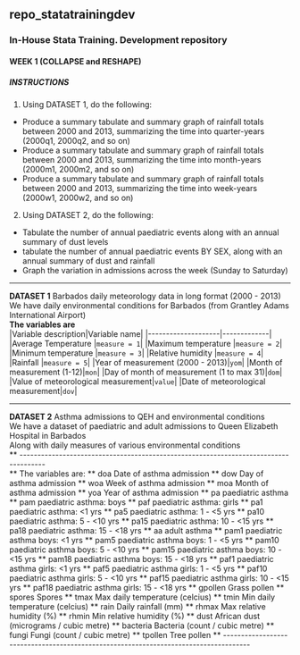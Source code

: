 ## repo_statatrainingdev
### In-House Stata Training. Development repository

#### WEEK 1 (COLLAPSE and RESHAPE)
##### INSTRUCTIONS

1. Using DATASET 1, do the following:<br/>
  - Produce a summary tabulate and summary graph of rainfall totals between 2000 and 2013,
      summarizing the time into quarter-years (2000q1, 2000q2, and so on)
  - Produce a summary tabulate and summary graph of rainfall totals between 2000 and 2013,
      summarizing the time into month-years (2000m1, 2000m2, and so on)
  - Produce a summary tabulate and summary graph of rainfall totals between 2000 and 2013,
      summarizing the time into week-years (2000w1, 2000w2, and so on)

2. Using DATASET 2, do the following:<br/>
  - Tabulate the number of annual paediatric events along with an annual summary of dust levels
  - tabulate the number of annual paediatric events BY SEX, along with an annual summary of
      dust and rainfall
  - Graph the variation in admissions across the week (Sunday to Saturday)

___  
**DATASET 1** Barbados daily meteorology data in long format (2000 - 2013)  
We have daily environmental conditions for Barbados (from Grantley Adams International Airport)  
**The variables are**  
|Variable description|Variable name|
|--------------------|-------------|
|Average Temperature |`measure = 1`|
|Maximum temperature |`measure = 2`|
|Minimum temperature |`measure = 3`|
|Relative humidity   |`measure = 4`|
|Rainfall            |`measure = 5`|
|Year of measurement (2000 - 2013)|`yom`|
|Month of measurement (1-12)|`mon`|
|Day of month of measurement (1 to max 31)|`dom`|
|Value of meteorological measurement|`value`|
|Date of meteorological measurement|`dov`|  
___

**DATASET 2** Asthma admissions to QEH and environmental conditions<br/>
We have a dataset of paediatric and adult admissions to Queen Elizabeth Hospital in Barbados<br/>
Along with daily measures of various environmental conditions<br/>
** -------------------------------------------------------------------------------------<br/>
** The variables are:
** doa       Date of asthma admission
** dow       Day of asthma admission
** woa       Week of asthma admission
** moa       Month of asthma admission
** yoa       Year of asthma admission
** pa        paediatric asthma
** pam       paediatric asthma: boys
** paf       paediatric asthma: girls
** pa1       paediatric asthma: <1 yrs
** pa5       paediatric asthma: 1 - <5 yrs
** pa10      paediatric asthma: 5 - <10 yrs
** pa15      paediatric asthma: 10 - <15 yrs
** pa18      paediatric asthma: 15 - <18 yrs
** aa        adult asthma
** pam1      paediatric asthma boys: <1 yrs
** pam5      paediatric asthma boys: 1 - <5 yrs
** pam10     paediatric asthma boys: 5 - <10 yrs
** pam15     paediatric asthma boys: 10 - <15 yrs
** pam18     paediatric asthma boys: 15 - <18 yrs
** paf1      paediatric asthma girls: <1 yrs
** paf5      paediatric asthma girls: 1 - <5 yrs
** paf10     paediatric asthma girls: 5 - <10 yrs
** paf15     paediatric asthma girls: 10 - <15 yrs
** paf18     paediatric asthma girls: 15 - <18 yrs
** gpollen   Grass pollen
** spores    Spores
** tmax      Max daily temperature (celcius)
** tmin      Min daily temperature (celcius)
** rain      Daily rainfall (mm)
** rhmax     Max relative humidity (%)
** rhmin     Min relative humidity (%)
** dust      African dust (micrograms / cubic metre)
** bacteria  Bacteria (count / cubic metre)
** fungi     Fungi (count / cubic metre)
** tpollen   Tree pollen
** -------------------------------------------------------------------------------------
